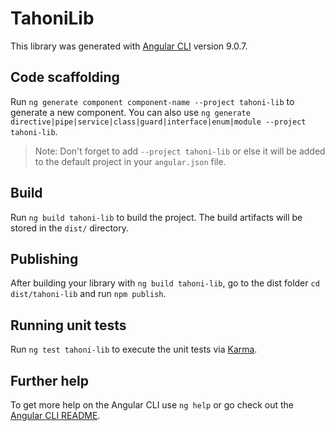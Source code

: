 # TahoniLib

This library was generated with [Angular CLI](https://github.com/angular/angular-cli) version 9.0.7.

## Code scaffolding

Run `ng generate component component-name --project tahoni-lib` to generate a new component. You can also use `ng generate directive|pipe|service|class|guard|interface|enum|module --project tahoni-lib`.
> Note: Don't forget to add `--project tahoni-lib` or else it will be added to the default project in your `angular.json` file. 

## Build

Run `ng build tahoni-lib` to build the project. The build artifacts will be stored in the `dist/` directory.

## Publishing

After building your library with `ng build tahoni-lib`, go to the dist folder `cd dist/tahoni-lib` and run `npm publish`.

## Running unit tests

Run `ng test tahoni-lib` to execute the unit tests via [Karma](https://karma-runner.github.io).

## Further help

To get more help on the Angular CLI use `ng help` or go check out the [Angular CLI README](https://github.com/angular/angular-cli/blob/master/README.md).
